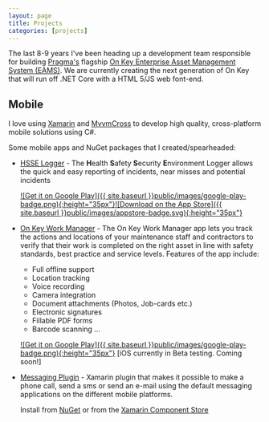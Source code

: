 ```yaml
---
layout: page
title: Projects
categories: [projects]
---
```


The last 8-9 years I've been heading up a development team responsible for building [Pragma's](http://www.pragmaworld.net) flagship [On Key Enterprise Asset Management System (EAMS)](http://www.on-key.com/).  We are currently creating the next generation of On Key that will run off .NET Core with a HTML 5/JS web font-end.  

## Mobile

I love using [Xamarin](https://xamarin.com) and [MvvmCross](https://mvvmcross.com/) to develop high quality, cross-platform mobile solutions using C#.  

Some mobile apps and NuGet packages that I created/spearheaded:
* [HSSE Logger](https://hsse.pragmaworld.net/) - The **H**ealth **S**afety **S**ecurity **E**nvironment Logger allows the quick and easy reporting of incidents, near misses and potential incidents

   [![Get it on Google Play]({{ site.baseurl }}public/images/google-play-badge.png){:height="35px"}](https://play.google.com/store/apps/details?id=com.pragmaholdings.hsselogger)[![Download on the App Store]({{ site.baseurl }}public/images/appstore-badge.svg){:height="35px"}](https://itunes.apple.com/us/app/hsse-logger/id1130801709)

* [On Key Work Manager](http://www.on-key.com/functionality/mobile-work-manager-app) - The On Key Work Manager app lets you track the actions and locations of your maintenance staff and contractors to verify that their work is completed on the right asset in line with safety standards, best practice and service levels.  Features of the app include:
  * Full offline support
  * Location tracking
  * Voice recording
  * Camera integration
  * Document attachments (Photos, Job-cards etc.)
  * Electronic signatures
  * Fillable PDF forms
  * Barcode scanning ...

  [![Get it on Google Play]({{ site.baseurl }}public/images/google-play-badge.png){:height="35px"}](https://play.google.com/store/apps/details?id=com.pragmaproducts.workmanager) [iOS currently in Beta testing. Coming soon!]

* [Messaging Plugin](https://github.com/cjlotz/Xamarin.Plugins) - Xamarin plugin that makes it possible to make a phone call, send a sms or send an e-mail using the default messaging applications on the different mobile platforms. 

  Install from [NuGet](https://www.nuget.org/packages/Xam.Plugins.Messaging/) or from the [Xamarin Component Store](https://components.xamarin.com/view/Xam.Plugins.Messaging)





